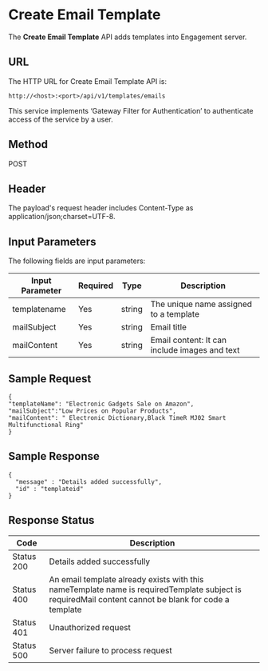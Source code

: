 
# Create Email Template

The **Create Email Template** API adds templates into Engagement server.

## URL

The HTTP URL for Create Email Template API is:

```
http://<host>:<port>/api/v1/templates/emails
```

This service implements ‘Gateway Filter for Authentication’ to authenticate access of the service by a user.

## Method

POST

## Header

The payload's request header includes Content-Type as application/json;charset=UTF-8.

## Input Parameters

The following fields are input parameters:

| Input Parameter | Required | Type   | Description                                   |
| --------------- | -------- | ------ | --------------------------------------------- |
| templatename    | Yes      | string | The unique name assigned to a template        |
| mailSubject     | Yes      | string | Email title                                   |
| mailContent     | Yes      | string | Email content: It can include images and text |

## Sample Request

```
{
"templateName": "Electronic Gadgets Sale on Amazon",
"mailSubject":"Low Prices on Popular Products",
"mailContent": " Electronic Dictionary,Black TimeR MJ02 Smart Multifunctional Ring"
}
```

## Sample Response

```
{  
  "message" : "Details added successfully",  
  "id" : "templateid"  
}

```

## Response Status

| Code       | Description                                                                                                                                          |
| ---------- | ---------------------------------------------------------------------------------------------------------------------------------------------------- |
| Status 200 | Details added successfully                                                                                                                           |
| Status 400 | An email template already exists with this nameTemplate name is requiredTemplate subject is requiredMail content cannot be blank for code a template |
| Status 401 | Unauthorized request                                                                                                                                 |
| Status 500 | Server failure to process request                                                                                                                    |
